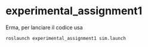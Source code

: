 # experimental_assignment1
Erma, per lanciare il codice usa 

```
roslaunch experimental_assignment1 sim.launch

